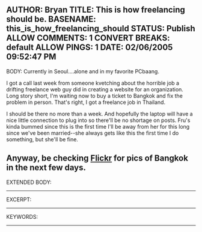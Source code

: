 AUTHOR: Bryan
TITLE: This is how freelancing should be.
BASENAME: this_is_how_freelancing_should
STATUS: Publish
ALLOW COMMENTS: 1
CONVERT BREAKS: __default__
ALLOW PINGS: 1
DATE: 02/06/2005 09:52:47 PM
-----
BODY:
Currently in Seoul....alone and in my favorite PCbaang.

I got a call last week from someone kvetching about the horrible job a drifting freelance web guy did in creating a website for an organization. Long story short, I'm waiting now to buy a ticket to Bangkok and fix the problem in person. That's right, I got a freelance job in Thailand.

I should be there no more than a week. And hopefully the laptop will have a nice little connection to plug into so there'll be no shortage on posts. Fru's kinda bummed since this is the first time I'll be away from her for this long since we've been married--she always gets like this the first time I do something, but she'll be fine.

Anyway, be checking <a href="http://www.flickr.com/photos/leftsider/">Flickr</a> for pics of Bangkok in the next few days.
-----
EXTENDED BODY:

-----
EXCERPT:

-----
KEYWORDS:

-----


